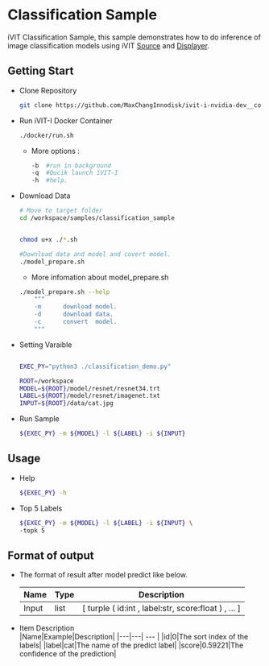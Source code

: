 # Classification Sample
iVIT Classification Sample, this sample demonstrates how to do inference of image classification models using iVIT [Source](../ivit_source_sample/README.md) and [Displayer](../ivit_displayer_sample/README.md).

## Getting Start
* Clone Repository    
    ```bash
    git clone https://github.com/MaxChangInnodisk/ivit-i-nvidia-dev__confidential.git && cd ivit-i-nvidia-dev__confidential
    ```
* Run iVIT-I Docker Container
    ```bash
    ./docker/run.sh
    ```
    * More options : 
        ```bash
        -b	#run in background
        -q	#Qucik launch iVIT-I
        -h	#help.
        ```
* Download Data
    ```bash
    # Move to target folder
    cd /workspace/samples/classification_sample
    
    
    chmod u+x ./*.sh

    #Download data and model and covert model.
    ./model_prepare.sh        

    ```
    * More infomation about model_prepare.sh
    ```bash
    ./model_prepare.sh --help
        """
        -m		download model.
        -d		download data.
        -c		convert  model.
        """
    ```
* Setting Varaible
    ```bash
    
    EXEC_PY="python3 ./classification_demo.py"

    ROOT=/workspace
    MODEL=${ROOT}/model/resnet/resnet34.trt
    LABEL=${ROOT}/model/resnet/imagenet.txt
    INPUT=${ROOT}/data/cat.jpg
    ```

* Run Sample
    ```bash
    ${EXEC_PY} -m ${MODEL} -l ${LABEL} -i ${INPUT}
    ```

## Usage
* Help
    ```bash
    ${EXEC_PY} -h
    ```

* Top 5 Labels
    ```bash
    ${EXEC_PY} -m ${MODEL} -l ${LABEL} -i ${INPUT} \
    -topk 5
    ```

## Format of output 
*  The format of result after model predict like below.

    | Name |Type | Description |
    |--- |--- | --- |
    | Input|list|[ turple ( id:int , label:str, score:float ) , ... ]|

* Item Description  
    |Name|Example|Description|
    |---|---| --- |
    |id|0|The sort index of the labels|
    |label|cat|The name of the predict label|
    |score|0.59221|The confidence of the prediction|

